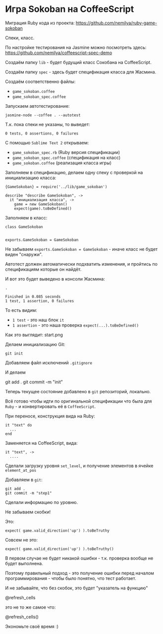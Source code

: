 ﻿Игра Sokoban на CoffeeScript
============================

Миграция Ruby кода из проекта: https://github.com/nemilya/ruby-game-sokoban

Спеки, класс.

По настройке тестирования на Jasmine можно посмотреть здесь:
https://github.com/nemilya/coffeescript-spec-demo

Создаём папку `lib` - будет будущий класс Сокобана на CoffeeScript.

Создаём папку `spec` - здесь будет спецификация класса для Жасмина.

Создаём соответственно файлы:

* `game_sokoban.coffee`
* `game_sokoban_spec.coffee`

Запускаем автотестирование:

    jasmine-node --coffee . --autotest


Т.к. пока спеки не указаны, то выведет:

    0 tests, 0 assertions, 0 failures


С помощью `Sublime Text 2` открываем:

* `game_sokoban_spec.rb` (Ruby версия спецификации)
* `game_sokoban_spec.coffee` (спецификация на класс)
* `game_sokoban.coffee` (реализация класса игры)


Заполняем в спецификацию, делаем одну спеку с проверкой на 
инициализацию класса:

    {GameSokoban} = require('../lib/game_sokoban')

    describe "describe GameSokoban", ->
      it "инициализация класса", ->
        game = new GameSokoban()
        expect(game).toBeDefined()



Заполняем в класс:

    class GameSokoban


    exports.GameSokoban = GameSokoban


Не забываем `exports.GameSokoban = GameSokoban` - иначе класс не будет виден "снаружи".

Автотест должен автоматически подхватить изменения, и пройтись по спецификациям
которые он найдёт.


И вот это будет выведено в консоли Жасмина:


    .

    Finished in 0.085 seconds
    1 test, 1 assertion, 0 failures


То есть видим:

* `1 test` - это наш блок `it`
* `1 assertion` - это наша проверка `expect(...).toBeDefined()`


Как это выглядит: start.png


Делаем инициализацию Git:

    git init


Добавляем файл исключений `.gitignore`


И делаем 

   git add .
   git commit -m "init"

Теперь текущее состояние добавлено в `git` репозиторий, локально.


Всё готово чтобы идти по оригинальной спецификации что была для `Ruby` - 
и конвертировать её в `CoffeeScript`.


При переносе, конструкция вида на Ruby:

    it "text" do
      ...
    end

Заменяется на CoffeeScript, вида:

    it "text", ->
      ....


Сделали загрузку уровня `set_level`, и получение элементов в ячейке `element_at_pos`

Добавляем в `git`:

    git add .
    git commit -m "step1"


Сделали информацию по уровню.


Не забываем скобки! 

Это:

    expect( game.valid_direction('up') ).toBeTruthy


Совсем не это:

    expect( game.valid_direction('up') ).toBeTruthy()

В первом случае не будет никакой ошибки - т.к. проверка вообще не будет выполнена.

Поэтому правильный подход - это получение ошибки перед началом программирования - чтобы
было понятно, что тест работает.


И не забывайте, что без скобок, это будет "указатель на функцию"

   @refresh_cells

это не то же самое что:

   @refresh_cells()

Экономьте своё время :)